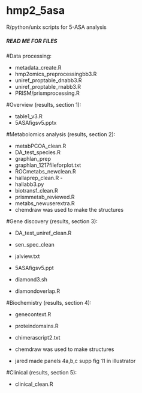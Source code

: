 # hmp2_5asa
R/python/unix scripts for 5-ASA analysis 

##### READ ME FOR FILES #####

#Data processing:
- metadata_create.R		
- hmp2omics_preprocessingbb3.R	
- uniref_proptable_dnabb3.R
- uniref_proptable_rnabb3.R
- PRISM/prismprocessing.R 

#Overview (results, section 1):
- table1_v3.R		
- 5ASAfigsv5.pptx		 

#Metabolomics analysis (results, section 2): 
- metabPCOA_clean.R 		
- DA_test_species.R 		
- graphlan_prep 		  
- graphlan_1217fileforplot.txt 	
- ROCmetabs_newclean.R 		
- hallaprep_clean.R		   -
- hallabb3.py 			 
- biotransf_clean.R		
- prismmetab_reviewed.R 	
- metabs_newuserextra.R 
- chemdraw was used to make the structures 

#Gene discovery (results, section 3): 
- DA_test_uniref_clean.R
- sen_spec_clean		
- jalview.txt			
- 5ASAfigsv5.ppt	

- diamond3.sh			
- diamondoverlap.R	


#Biochemistry (results, section 4): 
- genecontext.R 		
- proteindomains.R
- chimerascript2.txt		

- chemdraw was used to make structures
- jared made panels 4a,b,c supp fig 11 in illustrator 

#Clinical (results, section 5): 
- clinical_clean.R		
